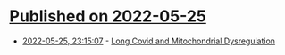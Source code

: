 # [Published on 2022-05-25](index.md)

* [2022-05-25, 23:15:07](https://news.ycombinator.com/item?id=31512100) - [Long Covid and Mitochondrial Dysregulation](https://www.zrtlab.com/blog/archive/long-covid-and-mitochondrial-dysregulation/)
